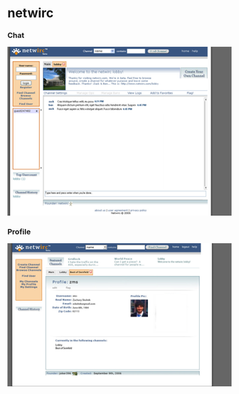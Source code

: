 netwirc
===========

### Chat

![chat](screenshots/chat.png?raw=true)

### Profile

![profile](screenshots/profile.png?raw=true)